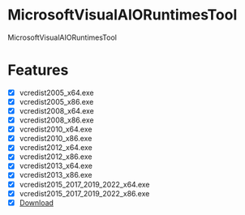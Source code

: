 # MicrosoftVisualAIORuntimesTool
MicrosoftVisualAIORuntimesTool

# Features
- [x] vcredist2005_x64.exe
- [x] vcredist2005_x86.exe
- [x] vcredist2008_x64.exe
- [x] vcredist2008_x86.exe
- [x] vcredist2010_x64.exe
- [x] vcredist2010_x86.exe
- [x] vcredist2012_x64.exe
- [x] vcredist2012_x86.exe
- [x] vcredist2013_x64.exe
- [x] vcredist2013_x86.exe
- [x] vcredist2015_2017_2019_2022_x64.exe
- [x] vcredist2015_2017_2019_2022_x86.exe
- [x] [Download](https://github.com/noradlb1/MicrosoftVisualAIORuntimesTool/releases) 
